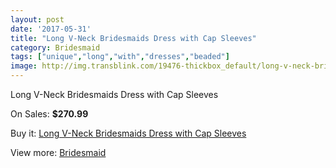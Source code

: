 ```yaml
---
layout: post
date: '2017-05-31'
title: "Long V-Neck Bridesmaids Dress with Cap Sleeves"
category: Bridesmaid
tags: ["unique","long","with","dresses","beaded"]
image: http://img.transblink.com/19476-thickbox_default/long-v-neck-bridesmaids-dress-with-cap-sleeves.jpg
---
```

Long V-Neck Bridesmaids Dress with Cap Sleeves

On Sales: **$270.99**
<a href="https://www.transblink.com/en/bridesmaid/6125-long-v-neck-bridesmaids-dress-with-cap-sleeves.html"><amp-img layout="responsive" width="600" height="600" src="//img.transblink.com/19476-thickbox_default/long-v-neck-bridesmaids-dress-with-cap-sleeves.jpg" alt="Long V-Neck Bridesmaids Dress with Cap Sleeves 0" /></a>
<a href="https://www.transblink.com/en/bridesmaid/6125-long-v-neck-bridesmaids-dress-with-cap-sleeves.html"><amp-img layout="responsive" width="600" height="600" src="//img.transblink.com/19477-thickbox_default/long-v-neck-bridesmaids-dress-with-cap-sleeves.jpg" alt="Long V-Neck Bridesmaids Dress with Cap Sleeves 1" /></a>

Buy it: [Long V-Neck Bridesmaids Dress with Cap Sleeves](https://www.transblink.com/en/bridesmaid/6125-long-v-neck-bridesmaids-dress-with-cap-sleeves.html "Long V-Neck Bridesmaids Dress with Cap Sleeves")

View more: [Bridesmaid](https://www.transblink.com/en/4-bridesmaid "Bridesmaid")